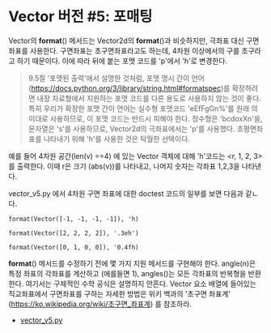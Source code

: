 <!-- 
[UML클래스전략패턴](https://github.com/hyeonDD/fluent_python/blob/master/Part10/ex10-1~4/UML_class_diagram.png)
 -->
# Vector 버전 #5: 포매팅
Vector의 __format__() 메서드는 Vector2d의 __format__()과 비슷하지만, 극좌표 대신 구면좌표를 사용한다. 구면좌표는 초구면좌표라고도 하는데, 4차원 이상에서의 구를 초구라고 하기 때문이다. 이에 따라 뒤에 붙는 포맷 코드를 'p'에서 'h'로 변경한다.
> 9.5절 '포맷된 출력'에서 설명한 것처럼, 포맷 명시 간이 언어 (https://docs.python.org/3/library/string.html#formatspec)를 확장하려면 내장 자료형에서 지원하는 포맷 코드를 다른 용도로 사용하지 않는 것이 좋다. 특히 우리가 확장한 포맷 간이 언어는 실수형 포맷코드 'eEfFgGn%'를 원래 의미대로 사용하므로, 이 포맷 코드는 반드시 피해야 한다. 정수형은 'bcdoxXn'을, 문자열은 's'를 사용하므로, Vector2d의 극좌표에서는 'p'를 사용했다. 초평면좌표를 나타내기 위해 'h'를 사용한 것은 탁월한 선택이다.

예를 들어 4차원 공간(len(v) ==4) 에 있는 Vector 객체에 대해 'h'코드는 <r, 1, 2, 3>를 출력한다. 이때 r은 크기 (abs(v))를 나타내고, 나머지 숫자는 각좌표 1,2,3을 나타낸다.

vector_v5.py 에서 4차원 구면 좌표에 대한 doctest 코드의 일부를 보면 다음과 같ㄴ다.

```
format(Vector([-1, -1, -1, -1]), 'h)

format(Vector([2, 2, 2, 2]), '.3eh')

format(Vector([0, 1, 0, 0]), '0.4fh)
```

__format__() 메서드를 수정하기 전에 몇 가지 지원 메서드를 구현해야 한다. angle(n)은 특정 좌표의 각좌표를 계산하고 (에를들면 1), angles()는 모든 각좌표의 반복형을 반환한다. 여기서는 구체적인 수학 공식은 설명하지 안흔다. Vector 요소 배열에 들어있는 직교좌표에서 구면좌표를 구하는 자세한 방법은 위키 백과의 '초구면 좌표계' (https://ko.wikipedia.org/wiki/초구면_좌표계) 를 참조하라.

- [vector_v5.py](https://github.com/hyeonDD/fluent_python/blob/master/Part10/ex10-1~4/vector_v5.py)
